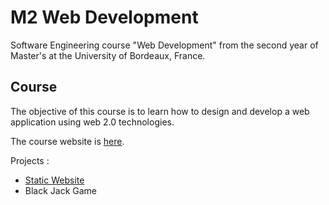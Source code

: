 # M2 Web Development

Software Engineering course "Web Development" from the second year of Master's at the University of Bordeaux, France.

## Course

The objective of this course is to learn how to design and develop a web application using web 2.0 technologies.

The course website is [here](http://www.reveillere.fr/M2WEB/).

Projects :

- [Static Website](https://github.com/maphdev/M2_Web_Development/tree/master/TD01_Static_Website)
- Black Jack Game
